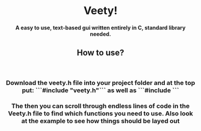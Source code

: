 
<h1 align="center">
  <br>
  <a href="https://i.imgur.com/yjolhnx.png" alt="Veety" width="200"></a>
  <br>
  Veety!
  <br>
</h1>

<h4 align="center">A easy to use, text-based gui written entirely in C, standard library needed.</h4>
<div align="center">
<h2>How to use?</h2>
	<br>
	<h3>Download the veety.h file into your project folder and at the top put: ```#include "veety.h"``` as well as ```#include <stdio.h>```</h3>
		<h3>The then you can scroll through endless lines of code in the Veety.h file to find which functions you need to use. Also look at the example to see how things should be layed out</h3>
</div>

